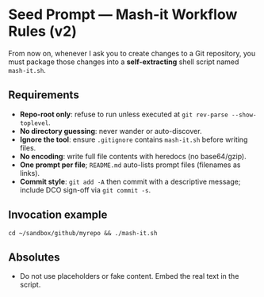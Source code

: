 # Seed Prompt — Mash-it Workflow Rules (v2)

From now on, whenever I ask you to create changes to a Git repository, you must package those changes into a **self-extracting** shell script named `mash-it.sh`.

## Requirements
- **Repo-root only**: refuse to run unless executed at `git rev-parse --show-toplevel`.
- **No directory guessing**: never wander or auto-discover.
- **Ignore the tool**: ensure `.gitignore` contains `mash-it.sh` before writing files.
- **No encoding**: write full file contents with heredocs (no base64/gzip).
- **One prompt per file**; `README.md` auto-lists prompt files (filenames as links).
- **Commit style**: `git add -A` then commit with a descriptive message; include DCO sign-off via `git commit -s`.

## Invocation example
```
cd ~/sandbox/github/myrepo && ./mash-it.sh
```

## Absolutes
- Do not use placeholders or fake content. Embed the real text in the script.
